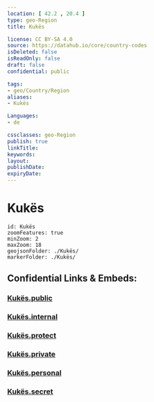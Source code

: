 ```yaml
---
location: [ 42.2 , 20.4 ] 
type: geo-Region
title: Kukës

license: CC BY-SA 4.0
source: https://datahub.io/core/country-codes
isDeleted: false
isReadOnly: false
draft: false
confidential: public

tags:
- geo/Country/Region
aliases:
- Kukës

Languages:
- de

cssclasses: geo-Region
publish: true
linkTitle: 
keywords: 
layout: 
publishDate: 
expiryDate: 
---
```


# Kukës

```leaflet
id: Kukës
zoomFeatures: true 
minZoom: 2 
maxZoom: 18
geojsonFolder: ./Kukës/
markerFolder: ./Kukës/
```


## Confidential Links & Embeds: 

### [Kukës.public](/_public/\Earth\Continent\Europe\Europe~South\Albania\Counties~AlbaniaKukës.public.md) 

### [Kukës.internal](/_internal/\Earth\Continent\Europe\Europe~South\Albania\Counties~AlbaniaKukës.internal.md) 

### [Kukës.protect](/_protect/\Earth\Continent\Europe\Europe~South\Albania\Counties~AlbaniaKukës.protect.md) 

### [Kukës.private](/_private/\Earth\Continent\Europe\Europe~South\Albania\Counties~AlbaniaKukës.private.md) 

### [Kukës.personal](/_personal/\Earth\Continent\Europe\Europe~South\Albania\Counties~AlbaniaKukës.personal.md) 

### [Kukës.secret](/_secret/\Earth\Continent\Europe\Europe~South\Albania\Counties~AlbaniaKukës.secret.md)

